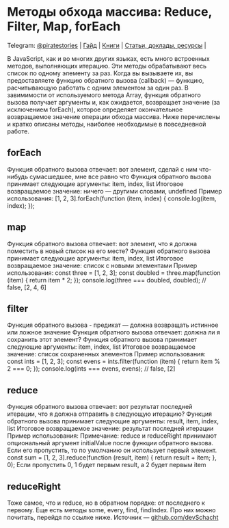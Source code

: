 # Методы обхода массива: Reduce, Filter, Map, forEach

Telegram: [@piratestories](https://t.me/piratestories)
| [Гайд](https://github.com/kakoi-to-pirat/web-developer-on-linux/blob/master/README.md) | [Книги](https://github.com/kakoi-to-pirat/web-developer-on-linux/blob/master/books.md) | [Статьи, доклады, ресурсы](https://github.com/kakoi-to-pirat/web-developer-on-linux/blob/master/reports.md) |

В JavaScript, как и во многих других языках, есть много встроенных методов, выполняющих итерацию. Эти методы обрабатывают весь список по одному элементу за раз. Когда вы вызываете их, вы предоставляете функцию обратного вызова (callback) — функцию, расчитывающую работать с одним элементом за один раз. В завимимости от используемого метода Array, функция обратного вызова получает аргументы и, как ожидается, возвращает значение (за исключением forEach), которое определяет окончательное возвращаемое значение операции обхода массива. Ниже перечислены и кратко описаны методы, наиболее необходимые в повседневной работе.

## forEach

Функция обратного вызова отвечает: вот элемент, сделай с ним что-нибудь сумасшедшее, мне все равно что Функция обратного вызова принимает следующие аргументы: item, index, list Итоговое возвращаемое значение: ничего — другими словами, undefined Пример использования: [1, 2, 3].forEach(function (item, index) { console.log(item, index); });

## map

Функция обратного вызова отвечает: вот элемент, что я должна поместить в новый список на его месте? Функция обратного вызова принимает следующие аргументы: item, index, list Итоговое возвращаемое значение: список с новыми элементами Пример использования: const three = [1, 2, 3]; const doubled = three.map(function (item) { return item * 2; }); console.log(three === doubled, doubled); // false, [2, 4, 6]

## filter

Функция обратного вызова - предикат — должна возвращать истинное или ложное значение Функция обратного вызова отвечает: должна ли я сохранить этот элемент? Функция обратного вызова принимает следующие аргументы: item, index, list Итоговое возвращаемое значение: список сохраненных элементов Пример использования: const ints = [1, 2, 3]; const evens = ints.filter(function (item) { return item % 2 === 0; }); console.log(ints === evens, evens); // false, [2]

## reduce

Функция обратного вызова отвечает: вот результат последней итерации, что я должна отправить в следующую итерацию? Функция обратного вызова принимает следующие аргументы: result, item, index, list Итоговое возвращаемое значение: результат последней итерации Пример использования: Примечание: reduce и reduceRight принимают опциональный аргумент initialValue после функции обратного вызова. Если его пропустить, то по умолчанию он использует первый элемент. const sum = [1, 2, 3].reduce(function (result, item) { return result + item; }, 0); Если пропустить 0, 1 будет первым result, а 2 будет первым item

## reduceRight

Тоже самое, что и reduce, но в обратном порядке: от последнего к первому. Еще есть методы some, every, find, findIndex. Про них можно почитать, перейдя по ссылке ниже. Источник — [github.com/devSchacht](github.com/devSchacht/translations/tree/master/articles/jordan-harband-array-iteration-methods-summarized)
